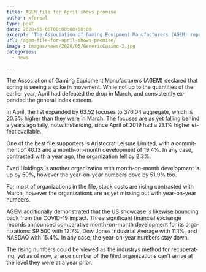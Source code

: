 ```yaml
---
title: AGEM file for April shows promise
author: xforeal 
type: post
date: 2020-05-06T00:00:00+00:00
excerpt: 'The Association of Gaming Equipment Manufacturers (AGEM) reported that spring is seeing a spike in activity '
url: /agem-file-for-april-shows-promise/
image : images/news/2020/05/GenericCasino-2.jpg
categories:
  - news

---
```

<span lang="EN-US">The Association of Gaming Equipment Manufacturers (AGEM) declared that spring is seeing a spike in movement. While not up to the quantities of the earlier year, April had defeated the drop in March, and consistently expanded the general Index esteem. </span>

<span lang="EN-US">In April, the list expanded by 63.52 focuses to 376.04 aggregate, which is 20.3&percnt; higher than they were in March. The focuses are as yet falling behind a years ago tally, notwithstanding, since April of 2019 had a 21.1&percnt; higher effect available. </span>

<span lang="EN-US">One of the best file supporters is Aristocrat Leisure Limited, with a commitment of 40.13 and a month-on-month development of 19.4&percnt;. In any case, contrasted with a year ago, the organization fell by 2.3&percnt;. </span>

<span lang="EN-US">Everi Holdings is another organization with month-on-month development is up by 50&percnt;, however the year-on-year numbers dove by 51.9&percnt; too. </span>

<span lang="EN-US">For most of organizations in the file, stock costs are rising contrasted with March, however the organizations are as yet missing out with year-on-year numbers. </span>

<span lang="EN-US">AGEM additionally demonstrated that the US showcase is likewise bouncing back from the COVID-19 impact. Three significant financial exchange records announced comparative month-on-month development for its organizations: SP 500 with 12.7&percnt;, Dow Jones Industrial Average with 11.1&percnt;, and NASDAQ with 15.4&percnt;. In any case, the year-on-year numbers stay down. </span>

<span lang="EN-US">The rising numbers could be viewed as the industrys method for recuperating, yet as of now, a large number of the filed organizations can&#8217;t arrive at the level they were at a year prior. </span>